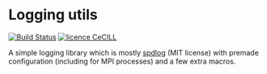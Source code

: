# Logging utils

[![Build Status](https://travis-ci.org/vlanore/logging_utils.svg?branch=master)](https://travis-ci.org/vlanore/logging_utils) [![licence CeCILL](https://img.shields.io/badge/license-CeCILL--C-blue.svg)](http://www.cecill.info/licences.en.html)

A simple logging library which is mostly [spdlog](https://github.com/gabime/spdlog) (MIT license) with premade configuration (including for MPI processes) and a few extra macros.